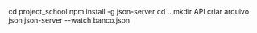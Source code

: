 cd project_school
npm install -g json-server 
cd .. 
mkdir API 
criar arquivo json
json-server --watch banco.json